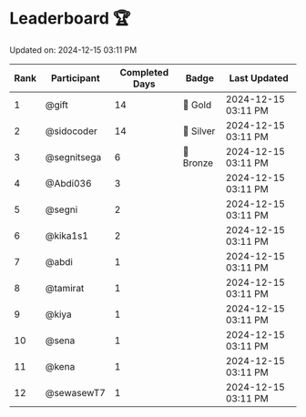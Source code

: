 # Leaderboard 🏆

Updated on: 2024-12-15 03:11 PM

| Rank | Participant       | Completed Days | Badge      | Last Updated         |
|------|-------------------|----------------|------------|----------------------|
| 1    | @gift             | 14             | 🏅 Gold     | 2024-12-15 03:11 PM |
| 2    | @sidocoder        | 14             | 🥈 Silver   | 2024-12-15 03:11 PM |
| 3    | @segnitsega       | 6              | 🥉 Bronze   | 2024-12-15 03:11 PM |
| 4    | @Abdi036          | 3              |            | 2024-12-15 03:11 PM |
| 5    | @segni            | 2              |            | 2024-12-15 03:11 PM |
| 6    | @kika1s1          | 2              |            | 2024-12-15 03:11 PM |
| 7    | @abdi             | 1              |            | 2024-12-15 03:11 PM |
| 8    | @tamirat          | 1              |            | 2024-12-15 03:11 PM |
| 9    | @kiya             | 1              |            | 2024-12-15 03:11 PM |
| 10   | @sena             | 1              |            | 2024-12-15 03:11 PM |
| 11   | @kena             | 1              |            | 2024-12-15 03:11 PM |
| 12   | @sewasewT7        | 1              |            | 2024-12-15 03:11 PM |
